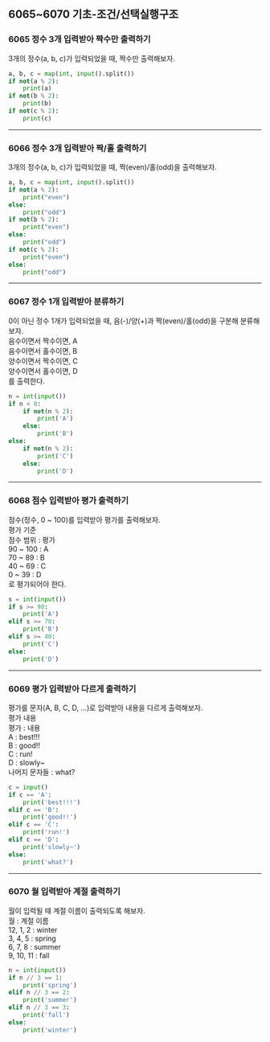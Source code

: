 ## 6065~6070 기초-조건/선택실행구조

### 6065 정수 3개 입력받아 짝수만 출력하기

3개의 정수(a, b, c)가 입력되었을 때, 짝수만 출력해보자.

```python
a, b, c = map(int, input().split())
if not(a % 2):
    print(a)
if not(b % 2):
    print(b)
if not(c % 2):
    print(c)
```

---

### 6066 정수 3개 입력받아 짝/홀 출력하기

3개의 정수(a, b, c)가 입력되었을 때, 짝(even)/홀(odd)을 출력해보자.

```python
a, b, c = map(int, input().split())
if not(a % 2):
    print("even")
else:
    print("odd")
if not(b % 2):
    print("even")
else:
    print("odd")
if not(c % 2):
    print("even")
else:
    print("odd")
```

---

### 6067 정수 1개 입력받아 분류하기

0이 아닌 정수 1개가 입력되었을 때, 음(-)/양(+)과 짝(even)/홀(odd)을 구분해 분류해보자.  
음수이면서 짝수이면, A  
음수이면서 홀수이면, B  
양수이면서 짝수이면, C  
양수이면서 홀수이면, D  
를 출력한다.

```python
n = int(input())
if n < 0:
    if not(n % 2):
        print('A')
    else:
        print('B')
else:
    if not(n % 2):
        print('C')
    else:
        print('D')
```

---

### 6068 점수 입력받아 평가 출력하기

점수(정수, 0 ~ 100)를 입력받아 평가를 출력해보자.  
평가 기준  
점수 범위 : 평가  
90 ~ 100 : A  
70 ~ 89 : B  
40 ~ 69 : C  
0 ~ 39 : D  
로 평가되어야 한다.

```python
s = int(input())
if s >= 90:
    print('A')
elif s >= 70:
    print('B')
elif s >= 40:
    print('C')
else:
    print('D')
```

---

### 6069 평가 입력받아 다르게 출력하기

평가를 문자(A, B, C, D, ...)로 입력받아 내용을 다르게 출력해보자.  
평가 내용  
평가 : 내용  
A : best!!!  
B : good!!  
C : run!  
D : slowly~  
나머지 문자들 : what?

```python
c = input()
if c == 'A':
    print('best!!!')
elif c == 'B':
    print('good!!')
elif c == 'C':
    print('run!')
elif c == 'D':
    print('slowly~')
else:
    print('what?')
```

---

### 6070 월 입력받아 계절 출력하기

월이 입력될 때 계절 이름이 출력되도록 해보자.  
월 : 계절 이름  
12, 1, 2 : winter  
3, 4, 5 : spring  
6, 7, 8 : summer  
9, 10, 11 : fall

```python
n = int(input())
if n // 3 == 1:
    print('spring')
elif n // 3 == 2:
    print('summer')
elif n // 3 == 3:
    print('fall')
else:
    print('winter')
```
